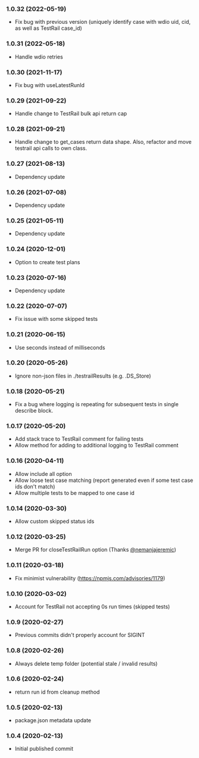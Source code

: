 ### 1.0.32 (2022-05-19)

* Fix bug with previous version (uniquely identify case with wdio uid, cid, as well as TestRail case_id)

### 1.0.31 (2022-05-18)

* Handle wdio retries

### 1.0.30 (2021-11-17)

* Fix bug with useLatestRunId

### 1.0.29 (2021-09-22)

* Handle change to TestRail bulk api return cap

### 1.0.28 (2021-09-21)

* Handle change to get_cases return data shape.  Also, refactor and move testrail api calls to own class.

### 1.0.27 (2021-08-13)

* Dependency update


### 1.0.26 (2021-07-08)

* Dependency update

### 1.0.25 (2021-05-11)

* Dependency update
### 1.0.24 (2020-12-01)

* Option to create test plans

### 1.0.23 (2020-07-16)

* Dependency update

### 1.0.22 (2020-07-07)

* Fix issue with some skipped tests

### 1.0.21 (2020-06-15)

* Use seconds instead of milliseconds

### 1.0.20 (2020-05-26)

* Ignore non-json files in ./testrailResults (e.g. .DS_Store)

### 1.0.18 (2020-05-21)

* Fix a bug where logging is repeating for subsequent tests in single describe block.

### 1.0.17 (2020-05-20)

* Add stack trace to TestRail comment for failing tests
* Allow method for adding to additional logging to TestRail comment

### 1.0.16 (2020-04-11)

* Allow include all option
* Allow loose test case matching (report generated even if some test case ids don't match)
* Allow multiple tests to be mapped to one case id

### 1.0.14 (2020-03-30)

* Allow custom skipped status ids

### 1.0.12 (2020-03-25)

* Merge PR for closeTestRailRun option (Thanks [@nemanjajeremic](https://github.com/nemanjajeremic))

### 1.0.11 (2020-03-18)

* Fix minimist vulnerability (https://npmjs.com/advisories/1179)

### 1.0.10 (2020-03-02)

* Account for TestRail not accepting 0s run times (skipped tests)

### 1.0.9 (2020-02-27)

* Previous commits didn't properly account for SIGINT

### 1.0.8 (2020-02-26)

* Always delete temp folder (potential stale / invalid results)

### 1.0.6 (2020-02-24)

* return run id from cleanup method

### 1.0.5 (2020-02-13)

* package.json metadata update

### 1.0.4 (2020-02-13)

* Initial published commit